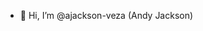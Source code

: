 - 👋 Hi, I’m @ajackson-veza (Andy Jackson)

<!---
ajackson-veza/ajackson-veza is a ✨ special ✨ repository because its `README.md` (this file) appears on your GitHub profile.
You can click the Preview link to take a look at your changes.
--->
